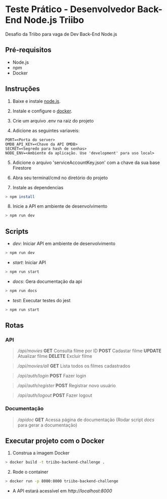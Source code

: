 # Teste Prático - Desenvolvedor Back-End Node.js Triibo

Desafio da Triibo para vaga de Dev Back-End Node.js

## Pré-requisitos

- Node.js
- npm
- Docker

## Instruções

1. Baixe e instale [node.js](https://nodejs.org/en).

2. Instale e configure o [docker](https://docs.docker.com/engine/install/).

3. Crie um arquivo .env na raiz do projeto

4. Adicione as seguintes variaveis:

```
PORT=<Porta do server>
OMDB_API_KEY=<Chave da API OMDB>
SECRET=<Segredo para hash de senhas>
NODE_ENV=<Ambiente da aplicação. Use 'development' para uso local>
```

5. Adicione o arquivo 'serviceAccountKey.json' com a chave da sua base Firestore

6. Abra seu terminal/cmd no diretório do projeto

7. Instale as dependencias

```bash
> npm install
```

8. Inicie a API em ambiente de desenvolvimento

```bash
> npm run dev
```

## Scripts

- *dev*: Iniciar API em ambiente de desenvolvimento

```bash
> npm run dev
```

- *start*: Iniciar API

```bash
> npm run start
```

- *docs*: Gera documentação da api

```bash
> npm run docs
```

- *test*: Executar testes do jest

```bash
> npm run start
```

## Rotas

### API

> */api/movies*
> **GET**       Consulta filme por ID
> **POST**      Cadastar filme
> **UPDATE**    Atualizar filme
> **DELETE**    Excluir filme

> */api/movies/all*
> **GET**       Lista todos os filmes cadastrados

> */api/auth/login*
**POST**        Fazer login

> */api/auth/register*
**POST**        Registrar novo usuário

> */api/auth/logout*
**POST**        Fazer logout

### Documentação

> */apidoc*
**GET**         Acessa página de documentação (Rodar script *docs* para gerar a documentação)

## Executar projeto com o Docker

1. Construa a imagem Docker

```bash
> docker build -t triibo-backend-challenge .
```

2. Rode o container

```bash
> docker run -p 8000:8000 triibo-backend-challenge
```

- A API estará acessível em *http://localhost:8000*
